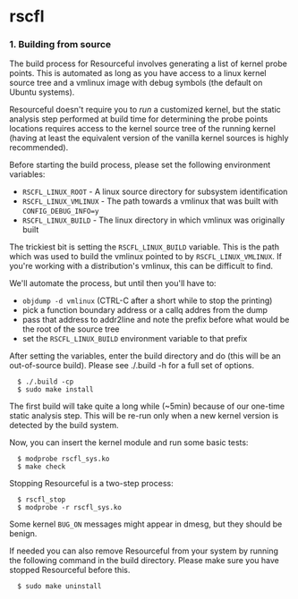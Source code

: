 # **rscfl**

### 1. Building from source

The build process for Resourceful involves generating a list of kernel probe
points. This is automated as long as you have access to a linux kernel source
tree and a vmlinux image with debug symbols (the default on Ubuntu systems).

Resourceful doesn't require you to _run_ a customized kernel, but the static
analysis step performed at build time for determining the probe points locations
requires access to the kernel source tree of the running kernel (having at least
the equivalent version of the vanilla kernel sources is highly recommended).

Before starting the build process, please set the following environment
variables:

* `RSCFL_LINUX_ROOT` - A linux source directory for subsystem identification
* `RSCFL_LINUX_VMLINUX` - The path towards a vmlinux that was built with `CONFIG_DEBUG_INFO=y`
* `RSCFL_LINUX_BUILD` - The linux directory in which vmlinux was originally built

The trickiest bit is setting the `RSCFL_LINUX_BUILD` variable. This is the path
which was used to build the vmlinux pointed to by `RSCFL_LINUX_VMLINUX`. If you're
working with a distribution's vmlinux, this can be difficult to find.

We'll automate the process, but until then you'll have to:
  - `objdump -d vmlinux` (CTRL-C after a short while to stop the printing)
  - pick a function boundary address or a callq addres from the dump
  - pass that address to addr2line and note the prefix before what would be
    the root of the source tree
  - set the `RSCFL_LINUX_BUILD` environment variable to that prefix

After setting the variables, enter the build directory and do (this will
be an out-of-source build). Please see ./.build -h for a full set of options.

```
  $ ./.build -cp
  $ sudo make install
```

The first build will take quite a long while (~5min) because of our one-time
static analysis step. This will be re-run only when a new kernel version is
detected by the build system.

Now, you can insert the kernel module and run some basic tests:

```
  $ modprobe rscfl_sys.ko
  $ make check
```

Stopping Resourceful is a two-step process:

```
  $ rscfl_stop
  $ modprobe -r rscfl_sys.ko
```
Some kernel `BUG_ON` messages might appear in dmesg, but they should be benign.

If needed you can also remove Resourceful from your system by running the
following command in the build directory. Please make sure you have stopped
Resourceful before this.

```
  $ sudo make uninstall
```